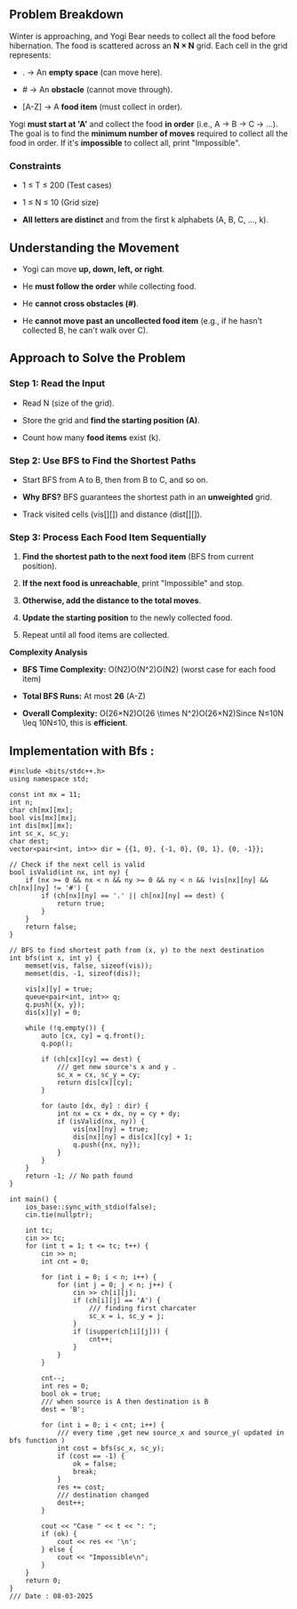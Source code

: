 **Problem Breakdown**
---------------------

Winter is approaching, and Yogi Bear needs to collect all the food before hibernation. The food is scattered across an **N × N** grid. Each cell in the grid represents:

*   . → An **empty space** (can move here).
    
*   \# → An **obstacle** (cannot move through).
    
*   \[A-Z\] → A **food item** (must collect in order).
    

Yogi **must start at 'A'** and collect the food **in order** (i.e., A → B → C → ...). The goal is to find the **minimum number of moves** required to collect all the food in order. If it's **impossible** to collect all, print "Impossible".

### **Constraints**

*   1 ≤ T ≤ 200 (Test cases)
    
*   1 ≤ N ≤ 10 (Grid size)
    
*   **All letters are distinct** and from the first k alphabets (A, B, C, ..., k).
    

**Understanding the Movement**
------------------------------

*   Yogi can move **up, down, left, or right**.
    
*   He **must follow the order** while collecting food.
    
*   He **cannot cross obstacles (#)**.
    
*   He **cannot move past an uncollected food item** (e.g., if he hasn’t collected B, he can't walk over C).
    

**Approach to Solve the Problem**
---------------------------------

### **Step 1: Read the Input**

*   Read N (size of the grid).
    
*   Store the grid and **find the starting position (A)**.
    
*   Count how many **food items** exist (k).
    

### **Step 2: Use BFS to Find the Shortest Paths**

*   Start BFS from A to B, then from B to C, and so on.
    
*   **Why BFS?** BFS guarantees the shortest path in an **unweighted** grid.
    
*   Track visited cells (vis\[\]\[\]) and distance (dist\[\]\[\]).
    

### **Step 3: Process Each Food Item Sequentially**

1.  **Find the shortest path to the next food item** (BFS from current position).
    
2.  **If the next food is unreachable**, print "Impossible" and stop.
    
3.  **Otherwise, add the distance to the total moves**.
    
4.  **Update the starting position** to the newly collected food.
    
5.  Repeat until all food items are collected.
    

**Complexity Analysis**

*   **BFS Time Complexity:** O(N2)O(N^2)O(N2) (worst case for each food item)
    
*   **Total BFS Runs:** At most **26** (A-Z)
    
*   **Overall Complexity:** O(26×N2)O(26 \\times N^2)O(26×N2)Since N≤10N \\leq 10N≤10, this is **efficient**.

## Implementation with Bfs : 
```
#include <bits/stdc++.h>
using namespace std;

const int mx = 11;
int n;
char ch[mx][mx];
bool vis[mx][mx];
int dis[mx][mx];
int sc_x, sc_y;
char dest;
vector<pair<int, int>> dir = {{1, 0}, {-1, 0}, {0, 1}, {0, -1}};

// Check if the next cell is valid
bool isValid(int nx, int ny) {
    if (nx >= 0 && nx < n && ny >= 0 && ny < n && !vis[nx][ny] && ch[nx][ny] != '#') {
        if (ch[nx][ny] == '.' || ch[nx][ny] == dest) {
            return true;
        }
    }
    return false;
}

// BFS to find shortest path from (x, y) to the next destination
int bfs(int x, int y) {
    memset(vis, false, sizeof(vis));
    memset(dis, -1, sizeof(dis));

    vis[x][y] = true;
    queue<pair<int, int>> q;
    q.push({x, y});
    dis[x][y] = 0;

    while (!q.empty()) {
        auto [cx, cy] = q.front();
        q.pop();

        if (ch[cx][cy] == dest) {
            /// get new source's x and y .
            sc_x = cx, sc_y = cy; 
            return dis[cx][cy];
        }

        for (auto [dx, dy] : dir) {
            int nx = cx + dx, ny = cy + dy;
            if (isValid(nx, ny)) {
                vis[nx][ny] = true;
                dis[nx][ny] = dis[cx][cy] + 1;
                q.push({nx, ny});
            }
        }
    }
    return -1; // No path found
}

int main() {
    ios_base::sync_with_stdio(false);
    cin.tie(nullptr);

    int tc;
    cin >> tc;
    for (int t = 1; t <= tc; t++) {
        cin >> n;
        int cnt = 0;
        
        for (int i = 0; i < n; i++) {
            for (int j = 0; j < n; j++) {
                cin >> ch[i][j];
                if (ch[i][j] == 'A') {
                    /// finding first charcater
                    sc_x = i, sc_y = j;
                }
                if (isupper(ch[i][j])) {
                    cnt++; 
                }
            }
        }

        cnt--;
        int res = 0;
        bool ok = true;
        /// when source is A then destination is B
        dest = 'B'; 

        for (int i = 0; i < cnt; i++) { 
            /// every time ,get new source_x and source_y( updated in bfs function )
            int cost = bfs(sc_x, sc_y);
            if (cost == -1) {
                ok = false;
                break;
            }
            res += cost;
            /// destination changed
            dest++;
        }

        cout << "Case " << t << ": ";
        if (ok) {
            cout << res << '\n';
        } else {
            cout << "Impossible\n";
        }
    }
    return 0;
}
/// Date : 08-03-2025
```